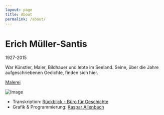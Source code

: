 ```yaml
---
layout: page
title: About
permalink: /about/
---
```


# Erich Müller-Santis

1927-2015

War Künstler, Maler, Bildhauer und lebte im Seeland.
Seine, über die Jahre aufgeschriebenen Gedichte, finden sich hier.

[Malerei](https://erich-mueller.ch/)

![Image](https://erich-mueller.ch/src/ausstellung-Muellers.jpg)

- Transkription: [Rückblick - Büro für Geschichte](https://sidler-geschichte.ch/)
- Grafik & Programmierung: [Kaspar Allenbach](https://atelier.kaspar-allenbach.ch/)
